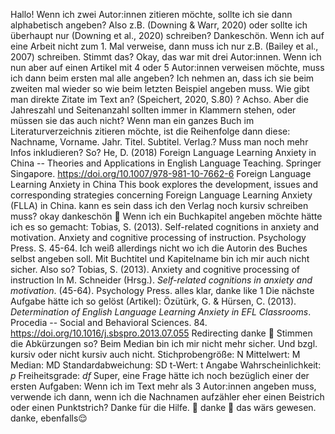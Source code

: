 Hallo!
Wenn ich zwei Autor:innen zitieren möchte, sollte ich sie dann alphabetisch angeben?
Also z.B. (Downing & Warr, 2020) oder sollte ich überhaupt nur (Downing et al., 2020) schreiben?
Dankeschön.
Wenn ich auf eine Arbeit nicht zum 1. Mal verweise, dann muss ich nur z.B. (Bailey et al., 2007) schreiben.
Stimmt das?
Okay, das war mit drei Autor:innen.
Wenn ich nun aber auf einen Artikel mit 4 oder 5 Autor:innen verweisen möchte, muss ich dann beim ersten mal alle angeben?
Ich nehmen an, dass ich sie beim zweiten mal wieder so wie beim letzten Beispiel angeben muss.
Wie gibt man direkte Zitate im Text an?
(Speichert, 2020, S.80) ?
Achso.
Aber die Jahreszahl und Seitenanzahl sollten immer in Klammern stehen, oder müssen sie das auch nicht?
Wenn man ein ganzes Buch im Literaturverzeichnis zitieren möchte, ist die Reihenfolge dann diese: Nachname, Vorname.
Jahr.
Titel.
Subtitel.
Verlag.?
Muss man noch mehr Infos inkludieren?
So?
He, D. (2018) Foreign Language Learning Anxiety in China -- Theories and Applications in English Language Teaching.
Springer Singapore.
<https://doi.org/10.1007/978-981-10-7662-6>
Foreign Language Learning Anxiety in China
This book explores the development, issues and corresponding strategies concerning Foreign Language Learning Anxiety (FLLA) in China.
kann es sein dass ich den Verlag noch kursiv schreiben muss?
okay dankeschön 🙂
Wenn ich ein Buchkapitel angeben möchte hätte ich es so gemacht: Tobias, S. (2013).
Self-related cognitions in anxiety and motivation.
Anxiety and cognitive processing of instruction.
Psychology Press. S. 45-64. Ich weiß allerdings nicht wo ich die Autorin des Buches selbst angeben soll.
Mit Buchtitel und Kapitelname bin ich mir auch nicht sicher.
Also so?
Tobias, S. (2013).
Anxiety and cognitive processing of instruction ln M. Schneider (Hrsg.).
*Self-related cognitions in anxiety and motivation*.
(45-64).
Psychology Press.
alles klar, danke
like 1
Die nächste Aufgabe hätte ich so gelöst (Artikel): Özütürk, G. & Hürsen, C. (2013).
*Determination of English Language Learning Anxiety in EFL Classrooms*.
Procedia -- Social and Behavioral Sciences. 84.
<https://doi.org/10.1016/j.sbspro.2013.07.055>
Redirecting
danke 🙂
Stimmen die Abkürzungen so?
Beim Median bin ich mir nicht mehr sicher.
Und bzgl. kursiv oder nicht kursiv auch nicht.
Stichprobengröße: N
Mittelwert: M
Median:
MD
Standardabweichung: SD
t-Wert: t
Angabe Wahrscheinlichkeit: *p*
Freiheitsgrade: *df*
Super, eine Frage hätte ich noch bezüglich einer der ersten Aufgaben:
Wenn ich im Text mehr als 3 Autor:innen angeben muss, verwende ich dann, wenn ich die Nachnamen aufzähler eher einen Beistrich oder einen Punktstrich?
Danke für die Hilfe.
🙂
danke 🙂 das wärs gewesen.
danke, ebenfalls😌
